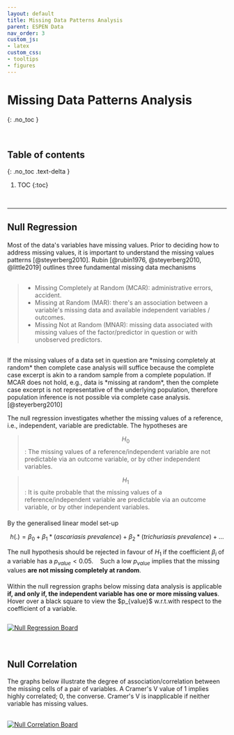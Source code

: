 ```yaml
---
layout: default
title: Missing Data Patterns Analysis
parent: ESPEN Data
nav_order: 3
custom_js:
- latex 
custom_css:
- tooltips
- figures
---
```


# Missing Data Patterns Analysis
{: .no_toc }

<br>

## Table of contents
{: .no_toc .text-delta }

1. TOC
{:toc}

<br>

---

## Null Regression

<p style="margin-top: 20px; margin-bottom: 30px">
Most of the data's variables have missing values.  Prior to deciding how to address missing values, it is important to understand the 
missing values patterns [@steyerberg2010]. Rubin [@rubin1976, @steyerberg2010, @little2019] outlines three fundamental missing data 
mechanisms
</p>

> * Missing Completely at Random (MCAR): administrative errors, accident.
> * Missing at Random (MAR): there's an association between a variable's missing data and available independent variables / outcomes.
> * Missing Not at Random (MNAR): missing data associated with missing values of the factor/predictor in question or with unobserved predictors.

<p style="margin-top: 30px; margin-bottom: 5px">
If the missing values of a data set in question are *missing completely at random* then complete case analysis will suffice 
because the complete case excerpt is akin to a random sample from a complete population.  If MCAR does not hold, e.g., 
data is *missing at random*, then the complete case excerpt is not representative of the underlying population, therefore population 
inference is not possible via complete case analysis. [@steyerberg2010]
</p>

The null regression investigates whether the missing values of a reference, i.e., independent, variable are 
predictable.  The hypotheses are

> $$H_{0}$$: The missing values of a reference/independent variable are not predictable via an outcome variable, or 
> by other independent variables.

> $$H_{1}$$: It is quite probable that the missing values of a reference/independent variable are predictable via 
> an outcome variable, or by other independent variables.

<p style="margin-top: 20px; margin-bottom: 5px">
By the generalised linear model set-up
</p>

$$h(.) = \beta_{0} + \beta_{1}*(\textit{ascariasis prevalence}) + \beta_{2}*(\textit{trichuriasis prevalence}) + \ldots $$

The null hypothesis should be rejected in favour of $H_{1}$ if the coefficient $\beta_{i}$ of a variable 
has a $p_{value} < 0.05$.&nbsp; &nbsp; Such a low $p_{value}$ implies that the missing values 
**are not missing completely at random**.

<p style="margin-top: 20px; margin-bottom: 10px">
Within the null regression graphs below missing data analysis is applicable <b>if, and only if, the independent variable has one or more missing 
values</b>.  Hover over a black square to view the $p_{value}$ <span class="tooltip">w.r.t.<span class="tooltiptext">with respect to</span></span> 
the coefficient of a variable.
</p>

<br>

<div class='tableauPlaceholder' id='viz1664052158431' style='position: relative'>
<noscript><a href='#'><img alt='Null Regression Board ' src='https:&#47;&#47;public.tableau.com&#47;static&#47;images&#47;Nu&#47;NullRegression&#47;NullRegressionBoard&#47;1_rss.png' style='border: none' /></a></noscript>
<object class='tableauViz'  style='display:none;'><param name='host_url' value='https%3A%2F%2Fpublic.tableau.com%2F' /> <param name='embed_code_version' value='3' /> 
<param name='site_root' value='' />
<param name='name' value='NullRegression&#47;NullRegressionBoard' />
<param name='tabs' value='no' /><param name='toolbar' value='yes' />
<param name='static_image' value='https:&#47;&#47;public.tableau.com&#47;static&#47;images&#47;Nu&#47;NullRegression&#47;NullRegressionBoard&#47;1.png' /> 
<param name='animate_transition' value='yes' />
<param name='display_static_image' value='yes' />
<param name='display_spinner' value='yes' />
<param name='display_overlay' value='yes' />
<param name='display_count' value='yes' />
<param name='language' value='en-GB' />
</object></div>                
<script type='text/javascript'>                    
var divElement = document.getElementById('viz1664052158431');                    
var vizElement = divElement.getElementsByTagName('object')[0];                    
vizElement.style.width='450px';vizElement.style.height='427px';                    
var scriptElement = document.createElement('script');                    
scriptElement.src = 'https://public.tableau.com/javascripts/api/viz_v1.js';                    
vizElement.parentNode.insertBefore(scriptElement, vizElement);                
</script>


<br>
<br>


## Null Correlation

The graphs below illustrate the degree of association/correlation between the missing cells of a pair of variables.  A Cramer's V value of 1 implies highly correlated; 0, the 
converse.   Cramer's V is inapplicable if neither variable has missing values.

<br>

<div class='tableauPlaceholder' id='viz1664053037154' style='position: relative'>
<noscript><a href='#'><img alt='Null Correlation Board ' src='https:&#47;&#47;public.tableau.com&#47;static&#47;images&#47;Nu&#47;NullCorrelation&#47;NullCorrelationBoard&#47;1_rss.png' style='border: none' /></a></noscript>
<object class='tableauViz'  style='display:none;'><param name='host_url' value='https%3A%2F%2Fpublic.tableau.com%2F' /> 
<param name='embed_code_version' value='3' /> <param name='site_root' value='' />
<param name='name' value='NullCorrelation&#47;NullCorrelationBoard' />
<param name='tabs' value='no' /><param name='toolbar' value='yes' />
<param name='static_image' value='https:&#47;&#47;public.tableau.com&#47;static&#47;images&#47;Nu&#47;NullCorrelation&#47;NullCorrelationBoard&#47;1.png' /> 
<param name='animate_transition' value='yes' /><param name='display_static_image' value='yes' />
<param name='display_spinner' value='yes' /><param name='display_overlay' value='yes' />
<param name='display_count' value='yes' /><param name='language' value='en-GB' />
</object></div>                
<script type='text/javascript'>                    
var divElement = document.getElementById('viz1664053037154');                    
var vizElement = divElement.getElementsByTagName('object')[0];                    
vizElement.style.width='550px';vizElement.style.height='427px';                    
var scriptElement = document.createElement('script');                    
scriptElement.src = 'https://public.tableau.com/javascripts/api/viz_v1.js';                    
vizElement.parentNode.insertBefore(scriptElement, vizElement);                
</script>

<br>
<br>
<br>
<br>

<br>
<br>
<br>
<br>
